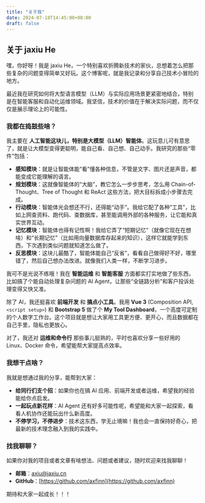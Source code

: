 ```yaml
---
title: "关于我"
date: 2024-07-18T14:45:00+08:00
draft: false
---
```


## 关于 jaxiu He

嘿，你好呀！我是 jaxiu He，一个特别喜欢折腾新技术的家伙，总想着怎么把那些复杂的问题变得简单又好玩。这个博客呢，就是我记录和分享自己技术小冒险的地方。

最近我在研究如何将大型语言模型（LLM）与实际应用场景更紧密地结合，特别是在智能客服和自动化运维领域。我坚信，技术的价值在于解决实际问题，而不仅仅是展示理论上的可能性。

### 我都在捣鼓些啥？

我主要在 **人工智能这块儿，特别是大模型（LLM）智能体**。这玩意儿可有意思了，就是让大模型变得更聪明，能自己看、自己想、自己动手。我研究的那些“零件”包括：

*   **感知模块**：就是让智能体能“看”懂各种信息，不管是文字、图片还是声音，都能变成它能理解的语言。
*   **规划模块**：这就像智能体的“大脑”，教它怎么一步步思考，怎么用 Chain-of-Thought、Tree of Thought 和 ReAct 这些方法，把大目标拆成小步骤去完成。
*   **行动模块**：智能体光会想还不行，还得能“动手”。我给它配了各种“工具”，比如上网查资料、跑代码、查数据库，甚至能调用外部的各种服务，让它能和真实世界互动。
*   **记忆模块**：智能体也得有记性啊！我给它弄了“短期记忆”（就像它现在在想啥）和“长期记忆”（比如用向量数据库存起来的知识），这样它就能学到东西，下次遇到类似问题就知道怎么做了。
*   **反思模块**：这块儿最酷了，智能体能自己“反省”，看看自己做得好不好，哪里错了，然后自己想办法改进。就像我们人类一样，不断学习进步。

我可不是光说不练哦！我在 **智能运维** 和 **智能客服** 方面都实打实地做了些东西，比如搞了个能自动处理复杂问题的 AI Agent，让那些“全链路分析”和客户投诉处理变得又快又准。

除了 AI，我还挺喜欢 **前端开发** 和 **搞点小工具**。我用 **Vue 3** (Composition API, `<script setup>`) 和 **Bootstrap 5** 做了个 **My Tool Dashboard**，一个高度可定制的个人数字工作台。这个项目就是想让大家用工具更方便、更开心，而且数据都在自己手里，隐私也更放心。

对了，我还对 **运维和命令行** 那些事儿挺熟的，平时也喜欢分享一些好用的 Linux、Docker 命令，希望能帮大家提高点效率。

### 我想干点啥？

我就是想通过我的分享，能帮到大家：

*   **给同行们支个招**：如果你也在搞 AI 应用、前端开发或者运维，希望我的经验能给你点启发。
*   **一起玩点新花样**：AI Agent 还有好多可能性呢，希望能和大家一起探索，看看人机协作还能玩出什么新高度。
*   **不停学习，不停进步**：技术这东西，学无止境嘛！我也会一直保持好奇心，把最新的技术理念融入到我的实践中。

### 找我聊聊？

如果你对我的项目或者文章有啥想法、问题或者建议，随时欢迎来找我聊聊！

*   **邮箱**：axiu@jaxiu.cn
*   **GitHub**：[https://github.com/axfinn](https://github.com/axfinn)

期待和大家一起成长！！！